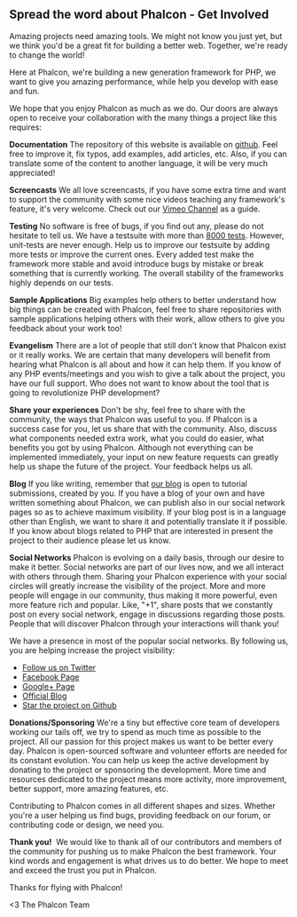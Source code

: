 ## Spread the word about Phalcon - Get Involved

Amazing projects need amazing tools. We might not know you just yet, but we think you'd be a great fit for building a better web. Together, we're ready to change the world!

Here at Phalcon, we're building a new generation framework for PHP, we want to give you amazing performance, while help you develop with ease and fun.

We hope that you enjoy Phalcon as much as we do. Our doors are always open to receive your collaboration with the many things a project like this requires:

**Documentation**
The repository of this website is available on [github](http://github.com/phalcon/docs). Feel free to improve it, fix typos, add examples, add articles, etc. Also, if you can translate some of the content to another language, it will be very much appreciated!

**Screencasts**
We all love screencasts, if you have some extra time and want to support the community with some nice videos teaching any framework's feature, it's very welcome. Check out our [Vimeo Channel](https://vimeo.com/user10964377) as a guide.

**Testing**
No software is free of bugs, if you find out any, please do not hesitate to tell us. We have a testsuite with more than [8000 tests](https://travis-ci.org/phalcon/cphalcon). However, unit-tests are never enough. Help us to improve our testsuite by adding more tests or improve the current ones. Every added test make the framework more stable and avoid introduce bugs by mistake or break something that is currently working. The overall stability of the frameworks highly depends on our tests.

**Sample Applications**
Big examples help others to better understand how big things can be created with Phalcon, feel free to share repositories with sample applications helping others with their work, allow others to give you feedback about your work too!

**Evangelism**
There are a lot of people that still don't know that Phalcon exist or it really works. We are certain that many developers will benefit from hearing what Phalcon is all about and how it can help them. If you know of any PHP events/meetings and you wish to give a talk about the project, you have our full support. Who does not want to know about the tool that is going to revolutionize PHP development?

**Share your experiences**
Don't be shy, feel free to share with the community, the ways that Phalcon was useful to you. If Phalcon is a success case for you, let us share that with the community. Also, discuss what components needed extra work, what you could do easier, what benefits you got by using Phalcon. Although not everything can be implemented immediately, your input on new feature requests can greatly help us shape the future of the project. Your feedback helps us all.

**Blog**
If you like writing, remember that [our blog](https://blog.phalconphp.com/) is open to tutorial submissions, created by you. If you have a blog of your own and have written something about Phalcon, we can publish also in our social network pages so as to achieve maximum visibility. If your blog post is in a language other than English, we want to share it and potentially translate it if possible. If you know about blogs related to PHP that are interested in present the project to their audience please let us know.

**Social Networks**
Phalcon is evolving on a daily basis, through our desire to make it better. Social networks are part of our lives now, and we all interact with others through them. Sharing your Phalcon experience with your social circles will greatly increase the visibility of the project. More and more people will engage in our community, thus making it more powerful, even more feature rich and popular. Like, "+1", share posts that we constantly post on every social network, engage in discussions regarding those posts. People that will discover Phalcon through your interactions will thank you!

We have a presence in most of the popular social networks. By following us, you are helping increase the project visibility:

- [Follow us on Twitter](http://twitter.com/phalconphp)
- [Facebook Page](http://www.facebook.com/pages/Phalcon/134230726685897)
- [Google+ Page](https://plus.google.com/102376109340560896457)
- [Official Blog](http://blog.phalconphp.com/)
- [Star the project on Github](http://github.com/phalcon/cphalcon)

**Donations/Sponsoring**
We're a tiny but effective core team of developers working our tails off, we try to spend as much time as possible to the project. All our passion for this project makes us want to be better every day. Phalcon is open-sourced software and volunteer efforts are needed for its constant evolution. You can help us keep the active development by donating to the project or sponsoring the development. More time and resources dedicated to the project means more activity, more improvement, better support, more amazing features, etc.

Contributing to Phalcon comes in all different shapes and sizes. Whether you're a user helping us find bugs, providing feedback on our forum, or contributing code or design, we need you.

**Thank you!** 
We would like to thank all of our contributors and members of the community for pushing us to make Phalcon the best framework. Your kind words and engagement is what drives us to do better. We hope to meet and exceed the trust you put in Phalcon.

Thanks for flying with Phalcon!


<3 The Phalcon Team

